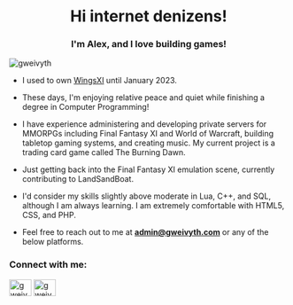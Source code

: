 <h1 align="center">Hi internet denizens!</h1>
<h3 align="center">I'm Alex, and I love building games!</h3>

<p align="left"> <img src="https://komarev.com/ghpvc/?username=gweivyth&label=Profile%20views&color=0e75b6&style=flat" alt="gweivyth" /> </p>

- I used to own <a href="https://wingsxi.com/" target="_blank">WingsXI</a> until January 2023.

- These days, I'm enjoying relative peace and quiet while finishing a degree in Computer Programming!

- I have experience administering and developing private servers for MMORPGs including Final Fantasy XI and World of Warcraft, building tabletop gaming systems, and creating music.  My current project is a trading card game called The Burning Dawn.

- Just getting back into the Final Fantasy XI emulation scene, currently contributing to LandSandBoat.

- I'd consider my skills slightly above moderate in Lua, C++, and SQL, although I am always learning.  I am extremely comfortable with HTML5, CSS, and PHP.

- Feel free to reach out to me at **admin@gweivyth.com** or any of the below platforms.

<center><h3 align="left">Connect with me:</h3>
<p align="left">
<a href="https://twitter.com/gweivyth" target="blank"><img align="center" src="https://raw.githubusercontent.com/rahuldkjain/github-profile-readme-generator/master/src/images/icons/Social/twitter.svg" alt="gweivyth" height="30" width="40" /></a>
<a href="https://www.youtube.com/c/gweivyth" target="blank"><img align="center" src="https://raw.githubusercontent.com/rahuldkjain/github-profile-readme-generator/master/src/images/icons/Social/youtube.svg" alt="gweivyth" height="30" width="40" /></a>
</p></center>
